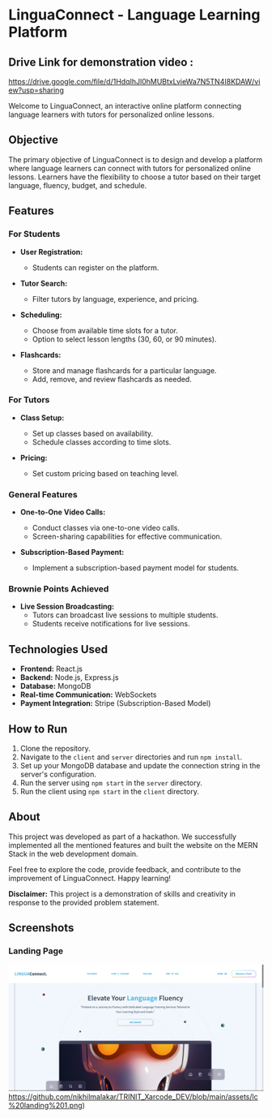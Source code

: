 # LinguaConnect - Language Learning Platform

## Drive Link for demonstration video : 
  https://drive.google.com/file/d/1HdqIhJl0hMUBtxLvieWa7N5TN4I8KDAW/view?usp=sharing

Welcome to LinguaConnect, an interactive online platform connecting language learners with tutors for personalized online lessons.

## Objective

The primary objective of LinguaConnect is to design and develop a platform where language learners can connect with tutors for personalized online lessons. Learners have the flexibility to choose a tutor based on their target language, fluency, budget, and schedule.

## Features

### For Students

- **User Registration:**
  - Students can register on the platform.

- **Tutor Search:**
  - Filter tutors by language, experience, and pricing.

- **Scheduling:**
  - Choose from available time slots for a tutor.
  - Option to select lesson lengths (30, 60, or 90 minutes).

- **Flashcards:**
  - Store and manage flashcards for a particular language.
  - Add, remove, and review flashcards as needed.

### For Tutors

- **Class Setup:**
  - Set up classes based on availability.
  - Schedule classes according to time slots.

- **Pricing:**
  - Set custom pricing based on teaching level.

### General Features

- **One-to-One Video Calls:**
  - Conduct classes via one-to-one video calls.
  - Screen-sharing capabilities for effective communication.

- **Subscription-Based Payment:**
  - Implement a subscription-based payment model for students.

### Brownie Points Achieved

- **Live Session Broadcasting:**
  - Tutors can broadcast live sessions to multiple students.
  - Students receive notifications for live sessions.

## Technologies Used

- **Frontend:** React.js
- **Backend:** Node.js, Express.js
- **Database:** MongoDB
- **Real-time Communication:** WebSockets
- **Payment Integration:** Stripe (Subscription-Based Model)

## How to Run

1. Clone the repository.
2. Navigate to the `client` and `server` directories and run `npm install`.
3. Set up your MongoDB database and update the connection string in the server's configuration.
4. Run the server using `npm start` in the `server` directory.
5. Run the client using `npm start` in the `client` directory.

## About

This project was developed as part of a hackathon. We successfully implemented all the mentioned features and built the website on the MERN Stack in the web development domain.

Feel free to explore the code, provide feedback, and contribute to the improvement of LinguaConnect. Happy learning!

**Disclaimer:** This project is a demonstration of skills and creativity in response to the provided problem statement.

## Screenshots
### Landing Page
![Landing Page](https://github.com/nikhilmalakar/TRINIT_Xarcode_DEV/blob/main/assets/lc%20landing%201.png)https://github.com/nikhilmalakar/TRINIT_Xarcode_DEV/blob/main/assets/lc%20landing%201.png)
